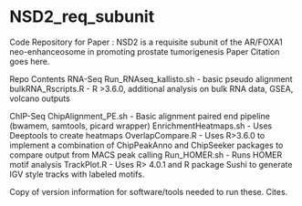 # NSD2_req_subunit
Code Repository for Paper : NSD2 is a requisite subunit of the AR/FOXA1 neo-enhanceosome in promoting prostate tumorigenesis
Paper Citation goes here. 

Repo Contents
RNA-Seq
  Run_RNAseq_kallisto.sh - basic pseudo alignment
  bulkRNA_Rscripts.R - R >3.6.0, additional analysis on bulk RNA data, GSEA, volcano outputs
  
ChIP-Seq 
  ChipAlignment_PE.sh - Basic alignment paired end pipeline (bwamem, samtools, picard wrapper)
  EnrichmentHeatmaps.sh - Uses Deeptools to create heatmaps
  OverlapCompare.R - Uses R>3.6.0 to implement a combination of ChipPeakAnno and ChipSeeker packages to compare output from MACS peak calling 
  Run_HOMER.sh - Runs HOMER motif analysis 
  TrackPlot.R - Uses R> 4.0.1 and R package Sushi to generate IGV style tracks with labeled motifs.

Copy of version information for software/tools needed to run these. Cites.  
